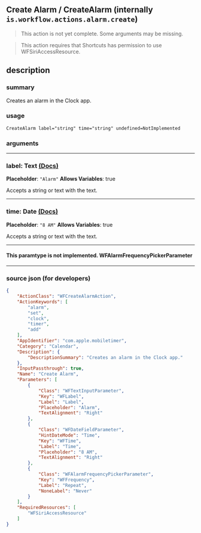 
## Create Alarm / CreateAlarm (internally `is.workflow.actions.alarm.create`)

> This action is not yet complete. Some arguments may be missing.

> This action requires that Shortcuts has permission to use WFSiriAccessResource.


## description

### summary

Creates an alarm in the Clock app.


### usage
```
CreateAlarm label="string" time="string" undefined=NotImplemented
```

### arguments

---

### label: Text [(Docs)](https://pfgithub.github.io/shortcutslang/gettingstarted#text-field)
**Placeholder**: `"Alarm"`
**Allows Variables**: true



Accepts a string 
or text
with the text.

---

### time: Date [(Docs)](https://pfgithub.github.io/shortcutslang/gettingstarted#text-field)
**Placeholder**: `"8 AM"`
**Allows Variables**: true



Accepts a string 
or text
with the text.

---

#### This paramtype is not implemented. WFAlarmFrequencyPickerParameter

---

### source json (for developers)

```json
{
	"ActionClass": "WFCreateAlarmAction",
	"ActionKeywords": [
		"alarm",
		"set",
		"clock",
		"timer",
		"add"
	],
	"AppIdentifier": "com.apple.mobiletimer",
	"Category": "Calendar",
	"Description": {
		"DescriptionSummary": "Creates an alarm in the Clock app."
	},
	"InputPassthrough": true,
	"Name": "Create Alarm",
	"Parameters": [
		{
			"Class": "WFTextInputParameter",
			"Key": "WFLabel",
			"Label": "Label",
			"Placeholder": "Alarm",
			"TextAlignment": "Right"
		},
		{
			"Class": "WFDateFieldParameter",
			"HintDateMode": "Time",
			"Key": "WFTime",
			"Label": "Time",
			"Placeholder": "8 AM",
			"TextAlignment": "Right"
		},
		{
			"Class": "WFAlarmFrequencyPickerParameter",
			"Key": "WFFrequency",
			"Label": "Repeat",
			"NoneLabel": "Never"
		}
	],
	"RequiredResources": [
		"WFSiriAccessResource"
	]
}
```
